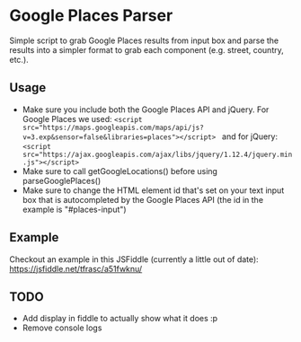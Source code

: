 # Google Places Parser
Simple script to grab Google Places results from input box and parse the results into a simpler format to grab each component (e.g. street, country, etc.).

## Usage
- Make sure you include both the Google Places API and jQuery. For Google Places we used:
``<script src="https://maps.googleapis.com/maps/api/js?v=3.exp&sensor=false&libraries=places"></script>
``
and for jQuery:
``<script src="https://ajax.googleapis.com/ajax/libs/jquery/1.12.4/jquery.min.js"></script>
 ``
- Make sure to call getGoogleLocations() before using parseGooglePlaces()
- Make sure to change the HTML element id that's set on your text input box that is autocompleted by the Google Places API (the id in the example is "#places-input")


## Example
Checkout an example in this JSFiddle (currently a little out of date):
https://jsfiddle.net/tfrasc/a51fwknu/

## TODO
- Add display in fiddle to actually show what it does :p
- Remove console logs

